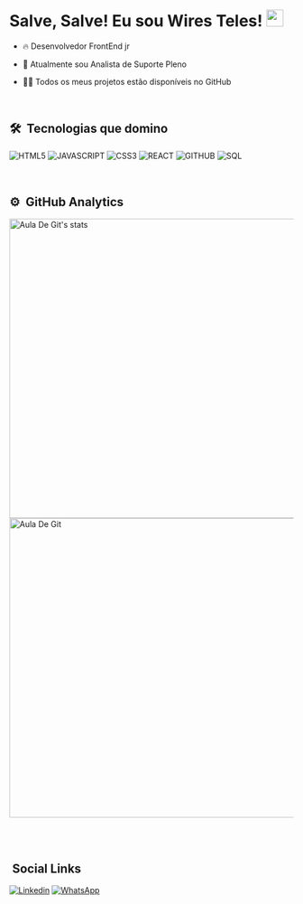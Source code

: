 <h1> Salve, Salve! Eu sou Wires Teles! <img src="https://raw.githubusercontent.com/kaueMarques/kaueMarques/master/hi.gif" width="30px"></h1>

- 🔥 Desenvolvedor FrontEnd jr

- 🔭 Atualmente sou Analista de Suporte Pleno

- 👨‍💻 Todos os meus projetos estão disponíveis no GitHub

<br>

## 🛠 &nbsp;Tecnologias que domino

<img align="center" alt="HTML5" 
src="https://img.shields.io/badge/HTML5-E34F26?style=for-the-badge&logo=html5&logoColor=white">
<img align="center" alt="JAVASCRIPT" 
src="https://img.shields.io/badge/JavaScript-F7DF1E?style=for-the-badge&logo=javascript&logoColor=black">
<img align="center" alt="CSS3" 
src="https://img.shields.io/badge/CSS3-1572B6?style=for-the-badge&logo=css3&logoColor=white">
<img align="center" alt="REACT" 
src="https://img.shields.io/badge/React-20232A?style=for-the-badge&logo=react&logoColor=61DAFB"> 
<img align="center" alt="GITHUB"
src="https://img.shields.io/badge/GitHub-100000?style=for-the-badge&logo=github&logoColor=white"> 
<img align="center" alt="SQL"
src="https://img.shields.io/badge/Microsoft_SQL_Server-CC2927?style=for-the-badge&logo=microsoft-sql-server&logoColor=white">

<br>

## ⚙️ &nbsp;GitHub Analytics

<p align="left">

<img width="530em" src="https://github-readme-stats.vercel.app/api?username=WiresTeles&show_icons=true&theme=synthwave" alt="Aula De Git's stats"/>
  
<img width="530em" src="https://github-readme-stats.vercel.app/api/top-langs/?username=WiresTeles&layout=compact&theme=synthwave" alt="Aula De Git"/>
</p>

<br><br>

## &nbsp;Social Links

[![Linkedin](https://img.shields.io/badge/LinkedIn-0077B5?style=for-the-badge&logo=linkedin&logoColor=white)](https://www.linkedin.com/in/wires-teles-javascript-dev/)
[![WhatsApp](https://img.shields.io/badge/WhatsApp-25D366?style=for-the-badge&logo=whatsapp&logoColor=white)](https://api.whatsapp.com/send?phone=5511980513591) 
